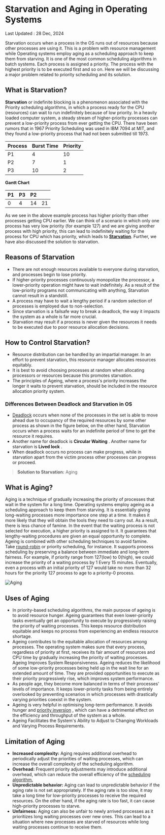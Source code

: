 # Starvation and Aging in Operating Systems

Last Updated : 28 Dec, 2024

Starvation occurs when a process in the OS runs out of resources because other processes are using it. This is a problem with resource management while Operating systems employ aging as a scheduling approach to keep them from starving. It is one of the most common scheduling algorithms in batch systems. Each process is assigned a priority. The process with the highest priority is to be executed first and so on. Here we will be discussing a major problem related to priority scheduling and its solution.

## What is Starvation?

****Starvation**** or indefinite blocking is a phenomenon associated with the Priority scheduling algorithms, in which a process ready for the CPU (resources) can wait to run indefinitely because of low priority. In a heavily loaded computer system, a steady stream of higher-priority processes can prevent a low-priority process from ever getting the CPU. There have been rumors that in 1967 Priority Scheduling was used in IBM 7094 at MIT, and they found a low-priority process that had not been submitted till 1973.

|Process|Burst Time|Priority|
|---|---|---|
|P1|4|10|
|P2|7|1|
|P3|10|2|

****Gantt Chart****

|P1|P3|P2|   |
|---|---|---|---|
|0|4|14|21|

As we see in the above example process has higher priority than other processes getting CPU earlier. We can think of a scenario in which only one process has very low priority (for example 127) and we are giving another process with high priority, this can lead to indefinitely waiting for the process for CPU which has priority, which leads to [****Starvation****](https://www.geeksforgeeks.org/difference-between-deadlock-and-starvation-in-os/). Further, we have also discussed the solution to starvation. 

## Reasons of Starvation

- There are not enough resources available to everyone during starvation, and processes begin to lose priority.
- If higher-priority processes continuously monopolize the processor, a lower-priority operation might have to wait indefinitely. As a result of the low-priority programs not communicating with anything, Starvation cannot result in a standstill.
- A process may have to wait a lengthy period if a random selection of processes is employed due to non-selection.
- Since starvation is a failsafe way to break a deadlock, the way it impacts the system as a whole is far more crucial.
- Starvation may result if a process is never given the resources it needs to be executed due to poor resource allocation decisions.

## How to Control Starvation?

- Resource distribution can be handled by an impartial manager. In an effort to prevent starvation, this resource manager allocates resources equitably.
- It is best to avoid choosing processes at random when allocating processors or resources because this promotes starvation.
- The principles of Ageing, where a process's priority increases the longer it waits to prevent starvation, should be included in the resource allocation priority system.

### Differences Between Deadlock and Starvation in OS

- [Deadlock](https://www.geeksforgeeks.org/introduction-of-deadlock-in-operating-system/) occurs when none of the processes in the set is able to move ahead due to occupancy of the required resources by some other process as shown in the figure below, on the other hand, Starvation occurs when a process waits for an indefinite period of time to get the resource it requires.
- Another name for deadlock is ****Circular Waiting**** . Another name for starvation is ****Lived lock**** .
- When deadlock occurs no process can make progress, while in starvation apart from the victim process other processes can progress or proceed.

> ****Solution to Starvation:**** Aging

## What is Aging?

Aging is a technique of gradually increasing the priority of processes that wait in the system for a long time. Operating systems employ ageing as a scheduling approach to keep them from starving. It is essentially giving long-waiting processes more importance one step at a time. It makes it more likely that they will obtain the tools they need to carry out. As a result, there is less chance of famine. In the event that the waiting process is not selected for execution, a higher priority is assigned to it. It guarantees that lengthy-waiting procedures are given an equal opportunity to complete. Ageing is combined with other scheduling techniques to avoid famine. Take [round-robin](https://www.geeksforgeeks.org/difference-between-priority-scheduling-and-round-robin-rr-cpu-scheduling/) or priority scheduling, for instance. It supports process scheduling by preserving a balance between immediate and long-term fairness. For example, if priority range from 127(low) to 0(high), we could increase the priority of a waiting process by 1 Every 15 minutes. Eventually, even a process with an initial priority of 127 would take no more than 32 hours for the priority 127 process to age to a priority-0 process.

![Aging](https://media.geeksforgeeks.org/wp-content/uploads/startvationAndAging.jpg)

## Uses of Aging

- In priority-based scheduling algorithms, the main purpose of ageing is to avoid resource hunger. Ageing guarantees that even lower-priority tasks eventually get an opportunity to execute by progressively raising the priority of waiting processes. This keeps resource distribution equitable and keeps no process from experiencing an endless resource shortage.
- Ageing contributes to the equitable allocation of resources among processes. The operating system makes sure that every process, regardless of priority at first, receives its fair amount of resources and CPU time by gradually increasing the priority of waiting processes. Ageing Improves System Responsiveness. Ageing reduces the likelihood of some low-priority processes being held up in the wait line for an extended amount of time. They are provided opportunities to execute as their priority progressively rise, which improves system performance.
- As people age, they become more balanced in terms of their processes' levels of importance. It keeps lower-priority tasks from being entirely overlooked by preventing scenarios in which processes with drastically varying priorities coexist in the system.
- Ageing is very helpful in optimising long-term performance. It avoids hunger and [priority inversion](https://www.geeksforgeeks.org/difference-between-priority-inversion-and-priority-inheritance/) , which can have a detrimental effect on the efficiency and throughput of the system as a whole.
- Ageing Facilitates the System's Ability to Adjust to Changing Workloads and Varying Process Requirements.

## ****Limitation of Aging****

- ****Increased complexity:**** Aging requires additional overhead to periodically adjust the priorities of waiting processes, which can increase the overall complexity of the scheduling algorithm.
- ****Overhead:**** Frequent priority adjustments may introduce additional overhead, which can reduce the overall efficiency of the [scheduling algorithm.](https://www.geeksforgeeks.org/cpu-scheduling-in-operating-systems/)
- ****Unpredictable behavior:**** Aging can lead to unpredictable behavior if the aging rate is not set appropriately. If the aging rate is too slow, it may take a long time for low-priority processes to receive the required resources. On the other hand, if the aging rate is too fast, it can cause high-priority processes to starve.
- ****Unfairness:**** Aging can also be unfair to newly arrived processes as it prioritizes long waiting processes over new ones. This can lead to a situation where new processes are starved of resources while long waiting processes continue to receive them.
